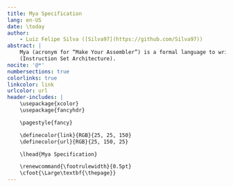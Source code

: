 ```yaml
---
title: Mya Specification
lang: en-US
date: \today
author:
    - Luiz Felipe Silva ([Silva97](https://github.com/Silva97))
abstract: |
    Mya (acronym for “Make Your Assembler”) is a formal language to write specifications of an ISA
    (Instruction Set Architecture).
nocite: '@*'
numbersections: true
colorlinks: true
linkcolor: link
urlcolor: url
header-includes: |
    \usepackage{xcolor}
    \usepackage{fancyhdr}

    \pagestyle{fancy}

    \definecolor{link}{RGB}{25, 25, 150}
    \definecolor{url}{RGB}{25, 150, 25}

    \lhead{Mya Specification}

    \renewcommand{\footrulewidth}{0.5pt}
    \cfoot{\Large\textbf{\thepage}}
---
```

